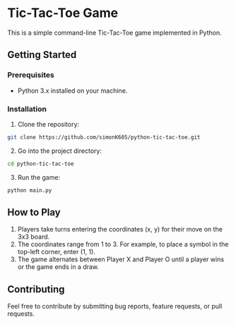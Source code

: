 # Tic-Tac-Toe Game
This is a simple command-line Tic-Tac-Toe game implemented in Python.

## Getting Started

### Prerequisites
* Python 3.x installed on your machine.

### Installation

1. Clone the repository:
``` bash
git clone https://github.com/simonK605/python-tic-tac-toe.git
```

2. Go into the project directory:

``` bash
cd python-tic-tac-toe
```

3. Run the game:
``` bash
python main.py
```

## How to Play
1. Players take turns entering the coordinates (x, y) for their move on the 3x3 board.
2. The coordinates range from 1 to 3. For example, to place a symbol in the top-left corner, enter (1, 1).
3. The game alternates between Player X and Player O until a player wins or the game ends in a draw.


## Contributing
Feel free to contribute by submitting bug reports, feature requests, or pull requests.
